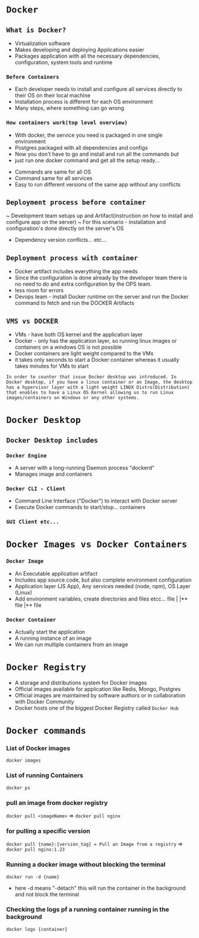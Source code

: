 # `Docker`

## `What is Docker?`

- Virtualization software
- Makes developing and deploying Applications easier
- Packages application with all the necessary dependencies, configuration, system tools and runtime

### `Before Containers`

- Each developer needs to install and configure all services directly to their OS on their local machine
- Installation process is different for each OS environment
- Many steps, where something can go wrong

### `How containers work(top level overview)`

- With docker, the service you need is packaged in one single environment
- Postgres packaged with all dependencies and configs
- Now you don't have to go and install and run all the commands but
- just run one docker command and get all the setup ready...

* Commands are same for all OS
* Command same for all services
* Easy to run different versions of the same app without any conflicts

## `Deployment process before container`

~ Development team setups up and Artifact(instruction on how to install and configure app on the server)
~ For this scenario - installation and configuration's done directly on the server's OS

- Dependency version conflicts... etc...

## `Deployment process with container`

- Docker artifact includes everything the app needs
- Since the configuration is done already by the developer team
  there is no need to do and extra configuration by the OPS team.
- less room for errors
- Devops team - install Docker runtime on the server and run the Docker command to fetch and run the DOCKER Artifacts

## `VMS vs DOCKER`

- VMs - have both OS kernel and the application layer
- Docker - only has the application layer, so running linux images or containers on a windows OS is not possible
- Docker containers are light weight compared to the VMs
- it takes only seconds to start a Docker container whereas it usually takes minutes for VMs to start

```
In order to counter that issue Docker desktop was introduced. In Docker desktop, if you have a linux container or an Image, the desktop has a hypervisor layer with a light weight LINUX Distro(Distribution) that enables to have a Linux OS Kernel allowing us to run Linux images/containers on Windows or any other systems.
```

# `Docker Desktop`

## `Docker Desktop includes `

### `Docker Engine`

- A server with a long-running Daemon process "dockerd"
- Manages image and containers

### `Docker CLI - Client`

- Command Line Interface ("Docker") to interact with Docker server
- Execute Docker commands to start/stop... containers

### `GUI Client etc...`

# `Docker Images vs Docker Containers`

### `Docker Image`

- An Executable application artifact
- Includes app source code, but also complete environment configuration
- Application layer (JS App), Any services needed (node, npm), OS Layer (Linux)
- Add environment variables, create directories and files etcc...
  file
  |
  |** file
  |** file

### `Docker Container`

- Actually start the application
- A running instance of an image
- We can run multiple containers from an image

# `Docker Registry`

- A storage and distributions system for Docker Images
- Official images available for application like Redis, Mongo, Postgres
- Official images are maintained by software authors or in collaboration with Docker Community
- Docker hosts one of the biggest Docker Registry called `Docker Hub`

# `Docker commands `

### List of Docker images

`docker images`

### List of running Containers

`docker ps`

### pull an image from docker registry

`docker pull <imageName>` =>
`docker pull nginx`

### for pulling a specific version

`docker pull {name}:{version_tag} = Pull an Image from a registry` =>
`docker pull nginx:1.23`

### Running a docker image without blocking the terminal
` docker run -d {name} `
* here -d means "-detach" this will run the container in the background and not block the terminal

### Checking the logs pf a running container running in the background 
` docker logs {container} `